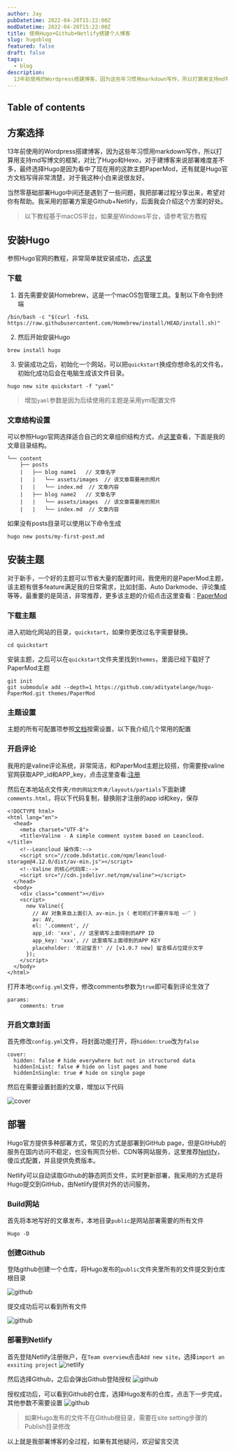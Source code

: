 ```yaml
---
author: Jay
pubDatetime: 2022-04-20T15:22:00Z
modDatetime: 2022-04-20T15:22:00Z
title: 使用Hugo+Github+Netlify搭建个人博客
slug: hugoblog
featured: false
draft: false
tags:
  - blog
description:
  13年前使用的Wordpress搭建博客，因为这些年习惯用markdown写作，所以打算用支持md写博文的框架，对比了Hugo和Hexo，对于建博客来说部署难度差不多，最终选择Hugo
---
```

## Table of contents

## 方案选择
13年前使用的Wordpress搭建博客，因为这些年习惯用markdown写作，所以打算用支持md写博文的框架，对比了Hugo和Hexo，对于建博客来说部署难度差不多，最终选择Hugo是因为看中了现在用的这款主题PaperMod，还有就是Hugo官方文档写得非常清楚，对于我这种小白来说很友好。

当然零基础部署Hugo中间还是遇到了一些问题，我把部署过程分享出来，希望对你有帮助。我采用的部署方案是Github+Netlify，后面我会介绍这个方案的好处。

> 以下教程基于macOS平台，如果是Windows平台，请参考官方教程

## 安装Hugo
参照Hugo官网的教程，非常简单就安装成功，[点这里](https://gohugo.io/getting-started/quick-start/)

### 下载

1. 首先需要安装Homebrew，这是一个macOS包管理工具。复制以下命令到终端

```
/bin/bash -c "$(curl -fsSL https://raw.githubusercontent.com/Homebrew/install/HEAD/install.sh)"
```

2. 然后开始安装Hugo

```
brew install hugo

```
3. 安装成功之后，初始化一个网站，可以把``quickstart``换成你想命名的文件名，初始化成功后会在电脑生成该文件目录。

```
hugo new site quickstart -f "yaml"
```
> 增加``yaml``参数是因为后续使用的主题是采用yml配置文件

### 文章结构设置
可以参照Hugo官网选择适合自己的文章组织结构方式，点[这里](https://gohugo.io/content-management/organization/)查看，下面是我的文章目录结构。

```
└── content
    ├── posts
    |   ├── blog name1   // 文章名字
    |   |   └── assets/images  // 该文章需要用的照片
    |   |   └── index.md  // 文章内容
    |   ├── blog name2   // 文章名字
    |   |   └── assets/images  // 该文章需要用的照片
    |   |   └── index.md  // 文章内容
```

如果没有posts目录可以使用以下命令生成

```
hugo new posts/my-first-post.md
```




## 安装主题
对于新手，一个好的主题可以节省大量的配置时间，我使用的是PaperMod主题，该主题有很多feature满足我的日常需求，比如封面、Auto Darkmode、评论集成等等，最重要的是简洁，非常推荐，更多该主题的介绍点击这里查看：[PaperMod](https://github.com/adityatelange/hugo-PaperMod/)

### 下载主题

进入初始化网站的目录，``quickstart``，如果你更改过名字需要替换。
```
cd quickstart
```
安装主题，之后可以在``quickstart``文件夹里找到``themes``，里面已经下载好了PaperMod主题

```
git init
git submodule add --depth=1 https://github.com/adityatelange/hugo-PaperMod.git themes/PaperMod
```

### 主题设置

主题的所有可配置项参照[文档](https://github.com/adityatelange/hugo-PaperMod/wiki/Features)按需设置，以下我介绍几个常用的配置

### 开启评论

我用的是valine评论系统，非常简洁，和PaperMod主题比较搭，你需要按valine官网获取APP_id和APP_key，点击这里查看:[注册](https://valine.js.org/quickstart.html)

然后在本地站点文件夹``/你的网站文件夹/layouts/partials``下面新建``comments.html``，将以下代码复制，替换刚才注册的app id和key，保存


  ```
  <!DOCTYPE html>
  <html lang="en">
    <head>
      <meta charset="UTF-8">
      <title>Valine - A simple comment system based on Leancloud.</title>
      <!--Leancloud 操作库:-->
      <script src="//code.bdstatic.com/npm/leancloud-storage@4.12.0/dist/av-min.js"></script>
      <!--Valine 的核心代码库:-->
      <script src="//cdn.jsdelivr.net/npm/valine"></script>
    </head>
    <body>
      <div class="comment"></div>
      <script>
        new Valine({
          // AV 对象来自上面引入 av-min.js（ 老司机们不要开车哈 ➳♡゛）
          av: AV,
          el: '.comment', //
          app_id: 'xxx', // 这里填写上面得到的APP ID
          app_key: 'xxx', // 这里填写上面得到的APP KEY
          placeholder: '欢迎留言!' // [v1.0.7 new] 留言框占位提示文字
        });
      </script>
    </body>
  </html>
  ```

  打开本地``config.yml``文件，修改comments参数为``true``即可看到评论生效了

```
params:
    comments: true
```

### 开启文章封面

首先修改``config.yml``文件，将封面功能打开，将``hidden:true``改为``false``

```
cover:
  hidden: false # hide everywhere but not in structured data
  hiddenInList: false # hide on list pages and home
  hiddenInSingle: true # hide on single page
```
然后在需要设置封面的文章，增加以下代码

![cover](assets/images/cover.png)

## 部署
Hugo官方提供多种部署方式，常见的方式是部署到GitHub page，但是GitHub的服务在国内访问不稳定，也没有网页分析、CDN等网站服务，这里推荐[Netlify](https://www.netlify.com/)，傻瓜式配置，并且提供免费版本。

Netlify可以自动读取Github的静态网页文件，实时更新部署，我采用的方式是将Hugo提交到GitHub，由Netlify提供对外的访问服务。

### Build网站

首先将本地写好的文章发布，本地目录``public``是网站部署需要的所有文件

```
Hugo -D
```


### 创建Github
登陆github创建一个仓库，将Hugo发布的``public``文件夹里所有的文件提交到仓库根目录

![github](assets/images/github.png)

提交成功后可以看到所有文件

![github](assets/images/github2.png)

### 部署到Netlify

首先登陆Netlify注册账户，在``Team overview``点击``Add new site``，选择``import an exsiting project``
![netlify](assets/images/netlify1.png)

然后选择Github，之后会弹出Github登陆授权
![github](assets/images/netlify2.png)

授权成功后，可以看到Github的仓库，选择Hugo发布的仓库，点击下一步完成，其他参数不需要设置
![github](assets/images/netlify3.png)

> 如果Hugo发布的文件不在Github根目录，需要在site setting步骤的Publish目录修改

以上就是我部署博客的全过程，如果有其他疑问，欢迎留言交流
